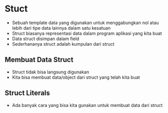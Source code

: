 # Stuct
- Sebuah template data yang digunakan untuk menggabungkan nol atau lebih dari tipe data lainnya dalam satu kesatuan
- Struct biasanya representasi data dalam program aplikasi yang kita buat
- Data struct disimpan dalam field
- Sederhananya struct adalah kumpulan dari struct

## Membuat Data Struct
- Struct tidak bisa langsung digunakan
- Kita bisa membuat data/object dari struct yang telah kita buat

## Struct Literals
- Ada banyak cara yang bisa kita gunakan untuk membuat data dari struct